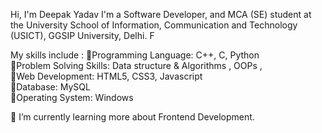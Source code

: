 Hi, I'm Deepak Yadav
I'm a Software Developer, and MCA (SE) student at the University School of Information, Communication and Technology (USICT), GGSIP University, Delhi. F


My skills include :
🔹️Programming Language: C++, C, Python                                           
🔹️Problem Solving Skills: Data structure & Algorithms , OOPs ,                               
🔹️Web Development: HTML5, CSS3, Javascript                                  
🔹️Database: MySQL                                                     
🔹️Operating System: Windows                                        

🌱 I’m currently learning more about Frontend Development.

